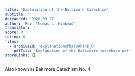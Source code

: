 ```yaml
---
title: 'Explanation of the Baltimore Catechism'
subtitle: ''
dateAdded: '2020-09-27'
author: 'Rev. Thomas L. Kinkead'
translator: ''
score: 0
rating: 0
files:
  - archiveId: 'explanationofbal00kink_0'
    pdfFile: 'Explanation of the Baltimore Catechism.pdf'
storeLinks: []
---
```


Also known as Baltimore Catechism No. 4
